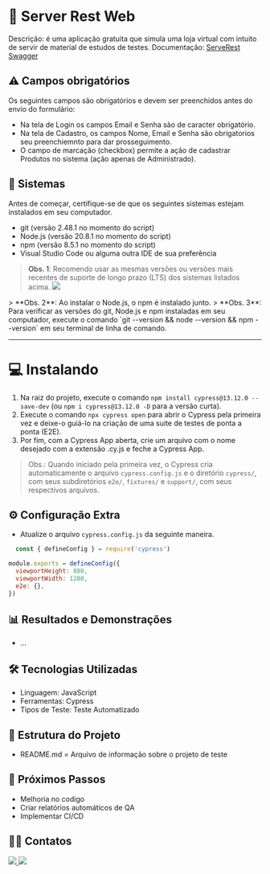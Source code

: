 
# 📌 Server Rest Web
Descrição: é uma aplicação gratuita que simula uma loja virtual com intuito de servir de material de estudos de testes.
Documentação: [ServeRest Swagger](https://front.serverest.dev/login)

## ⚠️ Campos obrigatórios
Os seguintes campos são obrigatórios e devem ser preenchidos antes do envio do formulário:
- Na tela de Login os campos Email e Senha são de caracter obrigatório.
- Na tela de Cadastro, os campos Nome, Email e Senha são obrigatorios seu preenchiemnto para dar prosseguimento.
- O campo de marcação (checkbox) permite a ação de cadastrar Produtos no sistema (ação apenas de Administrado).

## 💾 Sistemas
Antes de começar, certifique-se de que os seguintes sistemas estejam instalados em seu computador.
- git (versão 2.48.1 no momento do script)
- Node.js (versão 20.8.1 no momento do script)
- npm (versão 8.5.1 no momento do script)
- Visual Studio Code ou alguma outra IDE de sua preferência

> **Obs. 1**: Recomendo usar as mesmas versões ou versões mais recentes de suporte de longo prazo (LTS) dos sistemas listados acima.
>  <a href="https://nodejs.org/pt">
      <img src="https://img.shields.io/npm/v/npm.svg?logo=nodedotjs"/>
   </a> 
> **Obs. 2**: Ao instalar o Node.js, o npm é instalado junto. 
> **Obs. 3**: Para verificar as versões do git, Node.js e npm instaladas em seu computador, execute o comando `git --version && node --version && npm --version` em seu terminal de linha de comando.

---
# 💻 Instalando
1. Na raiz do projeto, execute o comando `npm install cypress@13.12.0 --save-dev` (ou `npm i cypress@13.12.0 -D` para a versão curta).    
2. Execute o comando `npx cypress open` para abrir o Cypress pela primeira vez e deixe-o guiá-lo na criação de uma suite de testes de ponta a ponta (E2E).    
3. Por fim, com a Cypress App aberta, crie um arquivo com o nome desejado com a extensão .cy.js e feche a Cypress App.    

> Obs.: Quando iniciado pela primeira vez, o Cypress cria automaticamente o arquivo `cypress.config.js` e o diretório `cypress/`, com seus subdiretórios `e2e/`, `fixtures/` e `support/`, com seus respectivos arquivos.

## ⚙️ Configuração Extra
- Atualize o arquivo `cypress.config.js` da seguinte maneira.

```javascript
  const { defineConfig } = require('cypress')

module.exports = defineConfig({
  viewportHeight: 880,
  viewportWidth: 1280,
  e2e: {},
})
```

## 📊 Resultados e Demonstrações

- ...

## 🛠 Tecnologias Utilizadas
- Linguagem: JavaScript
- Ferramentas: Cypress
- Tipos de Teste: Teste Automatizado

## 📂 Estrutura do Projeto
- README.md = Arquivo de informação sobre o projeto de teste

## 📌 Próximos Passos

 - Melhoria no codigo
 - Criar relatórios automáticos de QA
 - Implementar CI/CD

## 👩‍💻 Contatos
 
<div style="display: inline">
<a href="https://www.linkedin.com/in/in%C3%AAs-m-065b8681/">
  <img src="https://img.shields.io/badge/LinkedIn-0077B5?style=for-the-badge&logo=linkedin&logoColor=white" />
</a>     
      
<a href="https://gitlab.com/inessmelo/postmancollection/-/tree/main">
  <img src="https://img.shields.io/badge/GitLab-330F63?style=for-the-badge&logo=gitlab&logoColor=white" />
</a>
</div>
